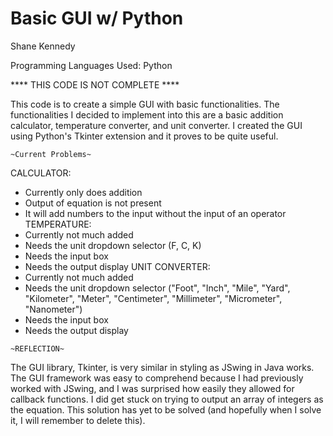 # Basic GUI w/ Python
Shane Kennedy

Programming Languages Used: Python

**** THIS CODE IS NOT COMPLETE ****

This code is to create a simple GUI with basic functionalities. The functionalities I decided to implement into this are a basic addition calculator, temperature converter, 
and unit converter. I created the GUI using Python's Tkinter extension and it proves to be quite useful.


~~~~~~~~~~~~~~~~~~
~Current Problems~
~~~~~~~~~~~~~~~~~~
CALCULATOR:
 - Currently only does addition
 - Output of equation is not present
 - It will add numbers to the input without the input of an operator
TEMPERATURE:
 - Currently not much added
 - Needs the unit dropdown selector (F, C, K)
 - Needs the input box
 - Needs the output display
UNIT CONVERTER:
 - Currently not much added
 - Needs the unit dropdown selector ("Foot", "Inch", "Mile", "Yard", "Kilometer", "Meter", "Centimeter", "Millimeter", "Micrometer", "Nanometer")
 - Needs the input box
 - Needs the output display

~~~~~~~~~~~~
~REFLECTION~
~~~~~~~~~~~~
The GUI library, Tkinter, is very similar in styling as JSwing in Java works. The GUI framework was easy to comprehend because I had previously worked with JSwing, and I was surprised
how easily they allowed for callback functions. I did get stuck on trying to output an array of integers as the equation. This solution has yet to be solved (and hopefully when I solve it, I will remember to delete this).
